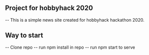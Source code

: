 ## Project for hobbyhack 2020
 
 -- This is a simple news site created for hobbyhack hackathon 2020.  

## Way to start  

 -- Clone repo
 -- run npm install in repo
 -- run npm start to serve

